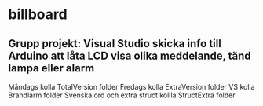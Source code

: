 # billboard

## Grupp projekt: Visual Studio skicka info till Arduino att låta LCD visa olika meddelande, tänd lampa eller alarm

Måndags kolla TotalVersion folder
Fredags kolla ExtraVersion folder
VS kolla Brandlarm folder
Svenska ord och extra struct kollla StructExtra folder
